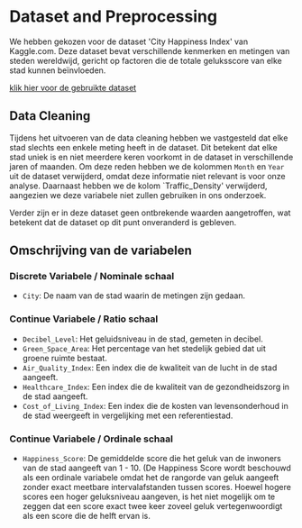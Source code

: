 # Dataset and Preprocessing

We hebben gekozen voor de dataset 'City Happiness Index' van Kaggle.com. Deze dataset bevat verschillende kenmerken en metingen van steden wereldwijd, gericht op factoren die de totale geluksscore van elke stad kunnen beïnvloeden. 

[klik hier voor de gebruikte dataset](https://www.kaggle.com/datasets/emirhanai/city-happiness-index-2024?select=train.csv)

## Data Cleaning

Tijdens het uitvoeren van de data cleaning hebben we vastgesteld dat elke stad slechts een enkele meting heeft in de dataset. Dit betekent dat elke stad uniek is en niet meerdere keren voorkomt in de dataset in verschillende jaren of maanden. Om deze reden hebben we de kolommen `Month` en `Year` uit de dataset verwijderd, omdat deze informatie niet relevant is voor onze analyse. Daarnaast hebben we de kolom `Traffic_Density' verwijderd, aangezien we deze variabele niet zullen gebruiken in ons onderzoek.

Verder zijn er in deze dataset geen ontbrekende waarden aangetroffen, wat betekent dat de dataset op dit punt onveranderd is gebleven.

## Omschrijving van de variabelen

### Discrete Variabele / Nominale schaal

- `City`: De naam van de stad waarin de metingen zijn gedaan.

### Continue Variabele / Ratio schaal

- `Decibel_Level`: Het geluidsniveau in de stad, gemeten in decibel.
- `Green_Space_Area`: Het percentage van het stedelijk gebied dat uit groene ruimte bestaat.
- `Air_Quality_Index`: Een index die de kwaliteit van de lucht in de stad aangeeft.
- `Healthcare_Index`: Een index die de kwaliteit van de gezondheidszorg in de stad aangeeft.
- `Cost_of_Living_Index`: Een index die de kosten van levensonderhoud in de stad weergeeft in vergelijking met een referentiestad.

### Continue Variabele / Ordinale schaal

- `Happiness_Score`: De gemiddelde score die het geluk van de inwoners van de stad aangeeft van 1 - 10. (De Happiness Score wordt beschouwd als een ordinale variabele omdat het de rangorde van geluk aangeeft zonder exact meetbare intervalafstanden tussen scores. Hoewel hogere scores een hoger geluksniveau aangeven, is het niet mogelijk om te zeggen dat een score exact twee keer zoveel geluk vertegenwoordigt als een score die de helft ervan is.
